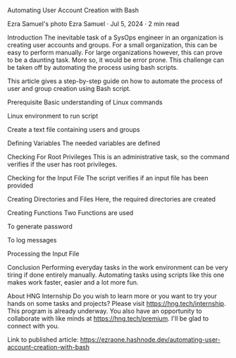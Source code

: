 Automating User Account Creation with Bash

Ezra Samuel's photo
Ezra Samuel
·
Jul 5, 2024
·
2 min read

Introduction
The inevitable task of a SysOps engineer in an organization is creating user accounts and groups. For a small organization, this can be easy to perform manually. For large organizations however, this can prove to be a daunting task. More so, it would be error prone. This challenge can be taken off by automating the process using bash scripts.

This article gives a step-by-step guide on how to automate the process of user and group creation using Bash script.

Prerequisite
Basic understanding of Linux commands

Linux environment to run script

Create a text file containing users and groups

Defining Variables
The needed variables are defined



Checking For Root Privileges
This is an administrative task, so the command verifies if the user has root privileges.



Checking for the Input File
The script verifies if an input file has been provided



Creating Directories and Files
Here, the required directories are created



Creating Functions
Two Functions are used

To generate password

To log messages



Processing the Input File






Conclusion
Performing everyday tasks in the work environment can be very tiring if done entirely manually. Automating tasks using scripts like this one makes work faster, easier and a lot more fun.

About HNG Internship
Do you wish to learn more or you want to try your hands on some tasks and projects? Please visit https://hng.tech/internship. This program is already underway. You also have an opportunity to collaborate with like minds at https://hng.tech/premium. I'll be glad to connect with you.


Link to published article: https://ezraone.hashnode.dev/automating-user-account-creation-with-bash
